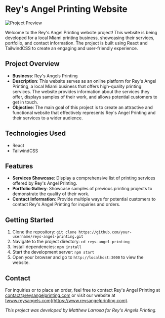# Rey's Angel Printing Website

![Project Preview](screenshot.png) <!-- Replace with a screenshot of your project -->

Welcome to the Rey's Angel Printing website project! This website is being developed for a local Miami printing business, showcasing their services, portfolio, and contact information. The project is built using React and TailwindCSS to create an engaging and user-friendly experience.

## Project Overview

- **Business**: Rey's Angels Printing
- **Description**: This website serves as an online platform for Rey's Angel Printing, a local Miami business that offers high-quality printing services. The website provides information about the services they offer, displays samples of their work, and allows potential customers to get in touch.
- **Objective**: The main goal of this project is to create an attractive and functional website that effectively represents Rey's Angel Printing and their services to a wider audience.

## Technologies Used

- React
- TailwindCSS

## Features

- **Services Showcase**: Display a comprehensive list of printing services offered by Rey's Angel Printing.
- **Portfolio Gallery**: Showcase samples of previous printing projects to demonstrate the quality of their work.
- **Contact Information**: Provide multiple ways for potential customers to contact Rey's Angel Printing for inquiries and orders.

## Getting Started

1. Clone the repository: `git clone https://github.com/your-username/reys-angel-printing.git`
2. Navigate to the project directory: `cd reys-angel-printing`
3. Install dependencies: `npm install`
4. Start the development server: `npm start`
5. Open your browser and go to `http://localhost:3000` to view the website.

## Contact

For inquiries or to place an order, feel free to contact Rey's Angel Printing at contact@reysangelprinting.com or visit our website at [www.reysangels.com](https://www.reysangelprinting.com).

*This project was developed by Matthew Larrosa for Rey's Angels Printing.*
